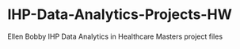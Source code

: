 # IHP-Data-Analytics-Projects-HW

Ellen Bobby IHP Data Analytics in Healthcare Masters project files
